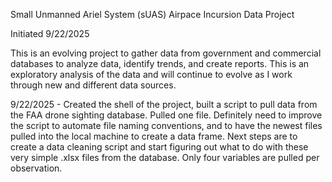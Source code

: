Small Unmanned Ariel System (sUAS) Airpace Incursion Data Project

Initiated 9/22/2025

This is an evolving project to gather data from government and commercial databases to analyze data, identify trends, and create reports. This is an exploratory analysis of the data and will continue to evolve as I work through new and different data sources.

9/22/2025 - Created the shell of the project, built a script to pull data from the FAA drone sighting database.  Pulled one file.  Definitely need to improve the script to automate file naming conventions, and to have the newest files pulled into the local machine to create a data frame.  Next steps are to create a data cleaning script and start figuring out what to do with these very simple .xlsx files from the database.  Only four variables are pulled per observation.
